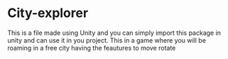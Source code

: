 # City-explorer
This is a file made using Unity and you can simply import this package in unity and can use it in you project.
This in a game where you will be roaming in a free city having the feautures to move rotate
